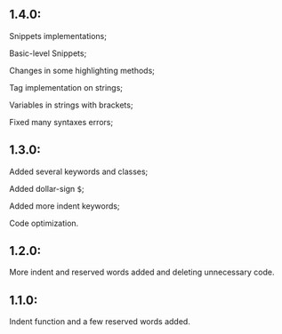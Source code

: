 ## 1.4.0:
Snippets implementations;

Basic-level Snippets;

Changes in some highlighting methods;

Tag implementation on strings;

Variables in strings with brackets;

Fixed many syntaxes errors;

## 1.3.0:
Added several keywords and classes;

Added dollar-sign <kbd>$</kbd>;

Added more indent keywords;

Code optimization.

## 1.2.0:
More indent and reserved words added and deleting unnecessary code.

## 1.1.0:
Indent function and a few reserved words added.
